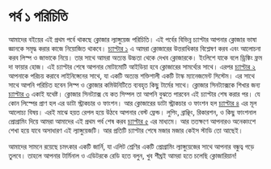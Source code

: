 # পর্ব ১ পরিচিতি

আমাদের বইয়ের এই প্রথম পর্বে থাকছে ক্লোজার ল্যাঙ্গুয়েজ পরিচিতি। এই পর্বের বিভিন্ন চ্যাপ্টার আপনার ক্লোজার ভাষা জ্ঞানকে সমৃদ্ধ করার কাজে নিয়োজিত থাকবে। [চ্যাপ্টার ১](#) এ আমরা ক্লোজারের উত্তরাধিকার বিশ্লেষণ করব এবং আলোচনা করব লিস্প ও জাভাকে নিয়ে। তার সাথে আমরা অত্যন্ত উচ্চতা থেকে দেখব ক্লোজারকে। ইংলিশে যাকে বলে ড্রিঙ্কিং ফ্রম দা ফায়ার হোজ। এই চ্যাপ্টার শেষে আপনার মোটামোটি আইডিয়া হবে ক্লোজারের সামর্থ্যের সাথে। এরপর [চ্যাপ্টার ২](#) আপনাকে পরিচয় করাবে লাইনিঙ্গেনের সাথে, যা একটি অত্যন্ত শক্তিশালী একটি টাস্ক ম্যানেজমেন্ট সিস্টেম। এর সাথে সাথে আপনি পরিচিত হবেন লিস্প ও ক্লোজার কমিউনিটিতে ব্যবহৃত কিছু টার্মের সাথে। ক্লোজার সিনট্যাক্সকে শিখার জন্য [চ্যাপ্টার ৩](#) একাই যথেষ্ট। ক্লোজার সিনট্যাক্স যে কত সিম্পল তা আপনি বুঝতে পারবেন এই চ্যাপ্টার শেষ করার পর। যে কোন লিস্পের প্রাণ হল এর ডাটা স্ট্রাকচার ও ফাংশন। আর ক্লোজারের ডাটা স্ট্রাকচার ও ফাংশন হল [চ্যাপ্টার ৪](#) এর মূল আলোচ্য বিষয়। এরই মাঝে হয়ত রেপল হয়ে উঠবে আপনার বেস্ট ফ্রেন্ড। লুপিং, ব্রাঞ্ছিং, রিকারশন, ও কিছু ফাংশনাল প্রোগ্রামিং দিয়ে আমরা আমাদের এই প্রথম পর্ব শেষ করব [চ্যাপ্টার ৫](#) এর মাধ্যমে। আর ততক্ষণে আপনারও অনেকাংশে শেখা হয়ে যাবে অসাধারণ এই ল্যাঙ্গুয়েজটি। আর প্রতিটি চ্যাপ্টার শেষে মজার মজার কেইস স্টাডি তো আছেই। 

আমাদের সামনে রয়েছে চমৎকার একটি জার্নি, যা এলিট শ্রেণির একটি প্রোগ্রামিং ল্যাঙ্গুয়েজের সাথে আপনার বন্ধুত্ব গড়ে তুলবে। তাহলে আপনার টার্মিনাল ও এডিটরকে রেডি হতে বলুন, খুব শীঘ্রই আমরা হতে চলেছি ক্লোজারিয়ান!
